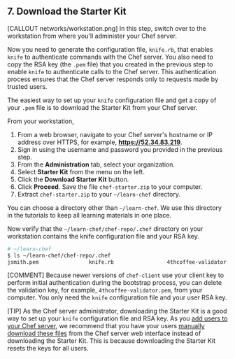## 7. Download the Starter Kit

[CALLOUT networks/workstation.png] In this step, switch over to the workstation from where you'll administer your Chef server.

Now you need to generate the configuration file, <code class="file-path">knife.rb</code>, that enables `knife` to authenticate commands with the Chef server. You also need to copy the RSA key (the <code class="file-path">.pem</code> file) that you created in the previous step to enable `knife` to authenticate calls to the Chef server. This authentication process ensures that the Chef server responds only to requests made by trusted users.

The easiest way to set up your `knife` configuration file and get a copy of your <code class="file-path">.pem</code> file is to download the Starter Kit from your Chef server.

From your workstation,

1. From a web browser, navigate to your Chef server's hostname or IP address over HTTPS, for example, **https://52.34.83.219**.
1. Sign in using the username and password you provided in the previous step.
1. From the **Administration** tab, select your organization.
1. Select **Starter Kit** from the menu on the left.
1. Click the **Download Starter Kit** button.
1. Click **Proceed**. Save the file <code class="file-path">chef-starter.zip</code> to your computer.
1. Extract <code class="file-path">chef-starter.zip</code> to your <code class="file-path">~/learn-chef</code> directory.

You can choose a directory other than <code class="file-path">~/learn-chef</code>. We use this directory in the tutorials to keep all learning materials in one place.

Now verify that the <code class="file-path">~/learn-chef/chef-repo/.chef</code> directory on your workstation contains the knife configuration file and your RSA key.

```bash
# ~/learn-chef
$ ls ~/learn-chef/chef-repo/.chef
jsmith.pem                knife.rb                 4thcoffee-validator.pem
```

[COMMENT] Because newer versions of `chef-client` use your client key to perform initial authentication during the bootstrap process, you can delete the validation key, for example, <code class="file-path">4thcoffee-validator.pem</code>, from your computer. You only need the `knife` configuration file and your user RSA key.

[TIP] As the Chef server administrator, downloading the Starter Kit is a good way to set up your `knife` configuration file and RSA key. As you [add users to your Chef server](https://docs.chef.io/server_users.html#user-create), we recommend that you have your users [manually download these files](/manage-a-node/rhel/set-up-your-chef-server#step2) from the Chef server web interface instead of downloading the Starter Kit. This is because downloading the Starter Kit resets the keys for all users.
